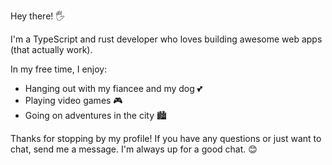 Hey there! 🖐️

I'm a TypeScript and rust developer who loves building awesome web apps (that actually work).

In my free time, I enjoy:
- Hanging out with my fiancee and my dog 💕
- Playing video games 🎮
- Going on adventures in the city 🏙️

Thanks for stopping by my profile! If you have any questions or just want to chat, send me a message. I'm always up for a good chat. 😊
